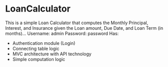 # LoanCalculator
This is a simple Loan Calculator that computes the Monthly Principal, Interest, and Insurance given the Loan amount, Due Date, and Loan Term (in months)...
Username: admin
Password: password
Has:
  - Authentication module (Login)
  - Connecting table logic
  - MVC architecture with API technology
  - Simple computation logic
